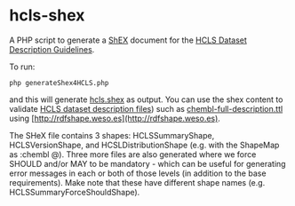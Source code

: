 # hcls-shex

A PHP script to generate a [ShEX](http://shex.io/) document for the [HCLS Dataset Description Guidelines](https://www.w3.org/TR/hcls-dataset/). 

To run:

````  
php generateShex4HCLS.php
````

and this will generate [hcls.shex](https://github.com/micheldumontier/hcls-shex/blob/master/hcls.shex) as output. You can use the shex content to validate [HCLS dataset description files](https://www.w3.org/TR/hcls-dataset/)) such as [chembl-full-description.ttl](https://github.com/micheldumontier/hcls-shex/blob/master/chembl-full-description.ttl) using [http://rdfshape.weso.es](http://rdfshape.weso.es). 

The SHeX file contains 3 shapes: HCLSSummaryShape, HCLSVersionShape, and HCSLDistributionShape (e.g. with the ShapeMap as :chembl @<HCLSSummaryShape>).  Three more files are also generated where we force SHOULD and/or MAY to be mandatory - which can be useful for generating error messages in each or both of those levels (in addition to the base requirements). Make note that these have different shape names (e.g. HCLSSummaryForceShouldShape).
 
